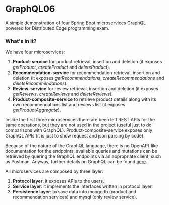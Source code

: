 # GraphQL06
A simple demonstration of four Spring Boot microservices GraphQL powered for Distributed Edge programming exam.

### What's in it?
We have four microservices:

1. **Product-service** for product retrieval, insertion and deletion (it exposes *getProduct*, *createProduct* and *deleteProduct*).
2. **Recommendation-service** for recommendation retrieval, insertion and deletion (it exposes *getRecommendations*, *createRecommendations* and *deleteRecommendations*).
3. **Review-service** for review retrieval, insertion and deletion (it exposes *getReviews*, *createReviews* and *deleteReviews*).
4. **Product-composite-service** to retrieve product details along with its own recommendations list and reviews list (it exposes *getProductAggregate*).

Inside the first three microservices there are been left REST APIs for the same operations, but they are not used in the project (useful just to do comparisons with GraphQL). Product-composite-service exposes only GraphQL APIs (it is just to show request and json parsing by code).

Because of the nature of the GraphQL language, there is no OpenAPI-like documentation for the endpoints; available queries and mutations can be retrieved by quering the GraphQL endpoints via an appropriate client, such as Postman.
Anyway, further details on GraphQL can be found [here](https://github.com/AlfaSierra92/GraphQL06/blob/release/GraphQL.md).

All microservices are composed by three layer:
1. **Protocol layer**: it exposes APIs to the users.
2. **Service layer**: it implements the interfaces written in protocol layer.
3. **Persistence layer**: to save data into mongodb (product and recommendation services) and mysql (only review service).



